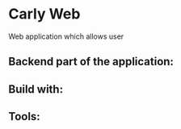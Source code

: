# Carly Web

Web application which allows user 

## Backend part of the application:



## Build with:

## Tools:

